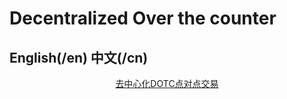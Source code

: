 
# Decentralized Over the counter
## English(/en)   中文(/cn)

<p align="center"><a href="/dotc/#/allOrders"  > 去中心化DOTC点对点交易  </a></p>
